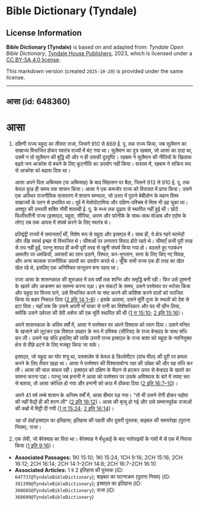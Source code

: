 # Bible Dictionary (Tyndale)

## License Information

**Bible Dictionary (Tyndale)** is based on and adapted from: _Tyndale Open Bible Dictionary_, [Tyndale House Publishers](https://tyndaleopenresources.com/), 2023, which is licensed under a [CC BY-SA 4.0 license](https://creativecommons.org/licenses/by-sa/4.0/legalcode.en).

This markdown version (created `2025-10-20`) is provided under the same license.



--------------------------------

## आसा (id: 648360)

आसा
===

1. दक्षिणी राज्य यहूदा का तीसरा राजा, जिसने 910 से 869 ई. पू. तक राज्य किया, जब सुलैमान का साम्राज्य विभाजित होकर स्वतंत्र राज्यों में बंट गया था। सुलैमान का पुत्र रहबाम, जो आसा का दादा था, उसमें न तो सुलैमान की बुद्धि थी और न ही उसकी दूरदृष्टि। रहबाम ने सुलैमान की नीतियों के खिलाफ बढ़ते जन आक्रोश से बचने के लिए कूटनीति का उपयोग नहीं किया। वास्तव में, रहबाम ने सक्रिय रूप से आक्रोश को बढावा दिया था।

    आसा अपने पिता अबिय्याम (या अबिय्याह) के बाद सिंहासन पर बैठा, जिसने 913 से 910 ई. पू. तक केवल कुछ ही समय तक शासन किया। आसा ने एक कमजोर राज्य को विरासत में प्राप्त किया। उसने एक अस्थिर राजनीतिक वातावरण में शासन सम्भाला, जो उत्तर में पुराने बेबीलोन के महान विश्व साम्राज्यों के पतन से प्रभावित था। पूर्व में मेसोपोटामिया और दक्षिण\-पश्चिम में मिस्र भी ढह चुका था। अश्शूर की उभरती शक्ति नौवीं शताब्दी ई. पू. के मध्य तक दृढ़ता से स्थापित नहीं हुई थी। छोटे फिलीस्तीनी राज्य (इस्राएल, यहूदा, सीरिया, अराम और फोनीके के साथ\-साथ मोआब और एदोम के लोग) तब तक आपस में संघर्ष करने के लिए स्वतंत्र थे।

    प्रतिद्वंद्वी राज्यों में समानताएँ थीं, विशेष रूप से यहूदा और इस्राएल में। साथ ही, ये क्षेत्र गहरे मतभेदों और तीव्र स्वार्थ इच्छा से विभाजित थे। सीमाओं पर लगातार विवाद होते रहते थे। सीमाएँ कभी पूरी तरह से तय नहीं हुईं, परन्तु शायद ही कभी पूरी तरह से खूनी संघर्ष किया गया हो। बदलते हुए गठबंधन आमतौर पर धमकियों, अवसरों का लाभ उठाने, रिश्वत, कर\-भुगतान, सत्ता के लिए किए गए विवाह, और अन्य चालाक राजनीतिक उपायों का उपयोग करते थे। चूँकि सभी राज्य एक ही तरह का खेल खेल रहे थे, इसलिए एक अनिश्चित सन्तुलन बना रहता था।

    राजा आसा के शासनकाल की शुरुआत में दस वर्षों तक शान्ति और समृद्धि बनी रही। फिर उसे दुश्मनों के खतरे और आक्रमण का सामना करना पड़ा। इन संकटों के समय, उसने परमेश्वर पर भरोसा किया और यहूदा पर विजय पाने, उसे विभाजित करने या नष्ट करने की कोशिश करने वालों को पराजित किया या बाहर निकाल दिया ([2 इति 14:1–8](https://ref.ly/2Chr14:1-2Chr14:8))। इसके अलावा, उसने मूर्ति पूजा के स्थलों को देश से हटा दिया। यहाँ तक कि उसने अपनी माँ माका से रानी का विशेषाधिकार और पद भी छीन लिया, क्योंकि उसने उर्वरता की देवी अशेरा की एक मूर्ति स्थापित की थी ([1 रा 15:10](https://ref.ly/1Kgs15:10); [2 इति 15:16](https://ref.ly/2Chr15:16))।

    अपने शासनकाल के अंतिम वर्षों में, आसा ने परमेश्वर पर अपने विश्वास को त्याग दिया। उसने मन्दिर के खजाने को लूटकर एक विशाल उपहार के रूप में दमिश्क (सीरिया) के राजा बेन्हदद के साथ संधि कर ली। उसने यह संधि इसलिए की ताकि उत्तरी राज्य इस्राएल के राजा बाशा को यहूदा के नवनियुक्त क्षेत्र से पीछे हटने के लिए मजबूर किया जा सके।

    इस्राएल, जो यहूदा का घोर शत्रु था, यरूशलेम से केवल 8 किलोमीटर (पांच मील) की दूरी पर हमला करने के लिए तैयार खड़ा था। आसा ने परमेश्वर की विश्वासयोग्य रक्षा की उपेक्षा की और यह संधि कर ली। आसा की चाल सफल रही। इस्राएल को दक्षिण के मैदान से हटकर उत्तर से बेन्हदद के खतरे का सामना करना पड़ा। परन्तु जब हनानी ने आसा को परमेश्वर पर उसके अविश्वास के बारे में स्पष्ट रूप से बताया, तो आसा क्रोधित हो गया और हनानी को काठ में ठोंकवा दिया ([2 इति 16:7–10](https://ref.ly/2Chr16:7-2Chr16:10))।

    अपने 41 वर्ष लम्बे शासन के अन्तिम वर्षों में, आसा बीमार पड़ गया। "तो भी उसने रोगी होकर यहोवा की नहीं वैद्यों ही की शरण ली" ([2 इति 16:12](https://ref.ly/2Chr16:12))। आसा की मृत्यु हो गई और उसे सम्मानपूर्वक राजाओं की कब्रों में मिट्टी दी गयी ([1 रा 15:24](https://ref.ly/1Kgs15:24); [2 इति 16:14](https://ref.ly/2Chr16:14))।

    *यह भी देखें* इस्राएल का इतिहास;  इतिहास की पहली और दूसरी पुस्तक; बाइबल की समयरेखा (पुराना नियम); राजा।

2. एक लेवी, जो बेरेक्याह का पिता था। बेरेक्याह ने बँधुआई के बाद नतोपाइयों के गांवों में से एक में निवास किया ([1 इति 9:16](https://ref.ly/1Chr9:16))।

* **Associated Passages:** 1KI 15:10; 1KI 15:24; 1CH 9:16; 2CH 15:16; 2CH 16:12; 2CH 16:14; 2CH 14:1–2CH 14:8; 2CH 16:7–2CH 16:10
* **Associated Articles:** 1 व 2 इतिहास की पुस्तक (ID: `647737@TyndaleBibleDictionary`); बाइबल का घटनाक्रम (पुराना नियम) (ID: `381399@TyndaleBibleDictionary`); इस्राएल का इतिहास  (ID: `368603@TyndaleBibleDictionary`); राजा (ID: `368609@TyndaleBibleDictionary`)


